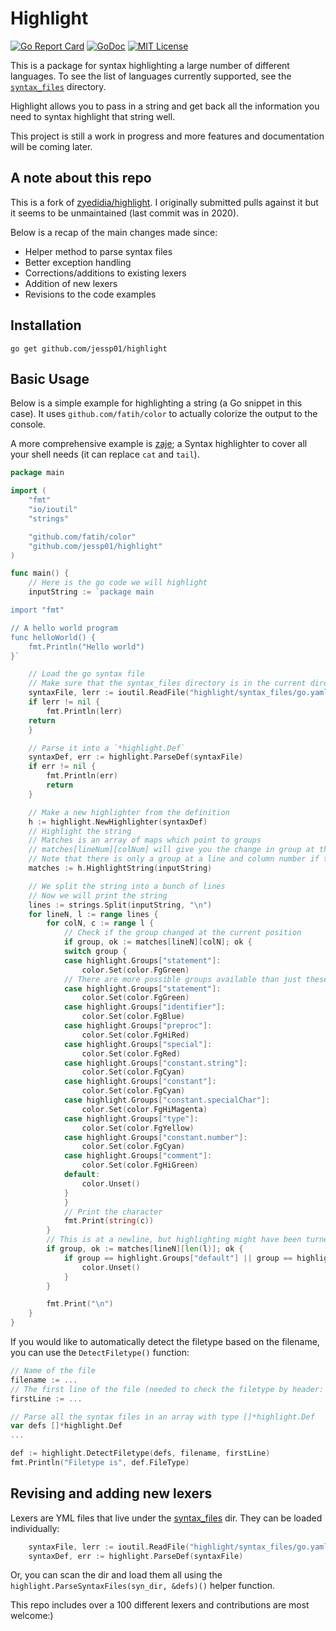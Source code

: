 # Highlight
[![Go Report Card](https://goreportcard.com/badge/github.com/jessp01/highlight)](https://goreportcard.com/report/github.com/jessp01/highlight)
[![GoDoc](https://godoc.org/github.com/jessp01/highlight?status.svg)](http://godoc.org/github.com/jessp01/highlight)
[![MIT License](https://img.shields.io/badge/license-MIT-blue.svg)](https://github.com/jessp01/highlight/blob/master/LICENSE)

This is a package for syntax highlighting a large number of different languages. To see the list of
languages currently supported, see the [`syntax_files`](./syntax_files) directory.

Highlight allows you to pass in a string and get back all the information you need to syntax highlight
that string well.

This project is still a work in progress and more features and documentation will be coming later.

## A note about this repo

This is a fork of [zyedidia/highlight](https://github.com/zyedidia/highlight). 
I originally submitted pulls against it but it seems to be unmaintained (last commit was in 2020).

Below is a recap of the main changes made since:
- Helper method to parse syntax files
- Better exception handling
- Corrections/additions to existing lexers
- Addition of new lexers
- Revisions to the code examples

## Installation

```
go get github.com/jessp01/highlight
```

## Basic Usage

Below is a simple example for highlighting a string (a Go snippet in this case). 
It uses `github.com/fatih/color` to actually colorize the output to the console.

A more comprehensive example is [zaje](https://github.com/jessp01/zaje); a Syntax highlighter to cover all your shell needs (it can replace `cat` and `tail`).


```go
package main

import (
    "fmt"
    "io/ioutil"
    "strings"

    "github.com/fatih/color"
    "github.com/jessp01/highlight"
)

func main() {
    // Here is the go code we will highlight
    inputString := `package main

import "fmt"

// A hello world program
func helloWorld() {
    fmt.Println("Hello world")
}`

    // Load the go syntax file
    // Make sure that the syntax_files directory is in the current directory
    syntaxFile, lerr := ioutil.ReadFile("highlight/syntax_files/go.yaml")
    if lerr != nil {
        fmt.Println(lerr)
	return
    }    

    // Parse it into a `*highlight.Def`
    syntaxDef, err := highlight.ParseDef(syntaxFile)
    if err != nil {
        fmt.Println(err)
        return
    }

    // Make a new highlighter from the definition
    h := highlight.NewHighlighter(syntaxDef)
    // Highlight the string
    // Matches is an array of maps which point to groups
    // matches[lineNum][colNum] will give you the change in group at that line and column number
    // Note that there is only a group at a line and column number if the syntax highlighting changed at that position
    matches := h.HighlightString(inputString)

    // We split the string into a bunch of lines
    // Now we will print the string
    lines := strings.Split(inputString, "\n")
    for lineN, l := range lines {
        for colN, c := range l {
            // Check if the group changed at the current position
            if group, ok := matches[lineN][colN]; ok {
		    switch group {
		    case highlight.Groups["statement"]:
			    color.Set(color.FgGreen)
		    // There are more possible groups available than just these ones
		    case highlight.Groups["statement"]:
			    color.Set(color.FgGreen)
		    case highlight.Groups["identifier"]:
			    color.Set(color.FgBlue)
		    case highlight.Groups["preproc"]:
			    color.Set(color.FgHiRed)
		    case highlight.Groups["special"]:
			    color.Set(color.FgRed)
		    case highlight.Groups["constant.string"]:
			    color.Set(color.FgCyan)
		    case highlight.Groups["constant"]:
			    color.Set(color.FgCyan)
		    case highlight.Groups["constant.specialChar"]:
			    color.Set(color.FgHiMagenta)
		    case highlight.Groups["type"]:
			    color.Set(color.FgYellow)
		    case highlight.Groups["constant.number"]:
			    color.Set(color.FgCyan)
		    case highlight.Groups["comment"]:
			    color.Set(color.FgHiGreen)
		    default:
			    color.Unset()
		    }
            }
            // Print the character
            fmt.Print(string(c))
        }
        // This is at a newline, but highlighting might have been turned off at the very end of the line so we should check that.
        if group, ok := matches[lineN][len(l)]; ok {
            if group == highlight.Groups["default"] || group == highlight.Groups[""] {
                color.Unset()
            }
        }

        fmt.Print("\n")
    }
}
```

If you would like to automatically detect the filetype based on the filename, you can use the `DetectFiletype()` function:

```go
// Name of the file
filename := ...
// The first line of the file (needed to check the filetype by header: e.g. `#!/bin/bash` means shell)
firstLine := ...

// Parse all the syntax files in an array with type []*highlight.Def
var defs []*highlight.Def
...

def := highlight.DetectFiletype(defs, filename, firstLine)
fmt.Println("Filetype is", def.FileType)
```

## Revising and adding new lexers

Lexers are YML files that live under the [syntax\_files](./syntax_files) dir.
They can be loaded individually:

```go
    syntaxFile, lerr := ioutil.ReadFile("highlight/syntax_files/go.yaml")
    syntaxDef, err := highlight.ParseDef(syntaxFile)
```

Or, you can scan the dir and load them all using the `highlight.ParseSyntaxFiles(syn_dir, &defs)()` helper function.

This repo includes over a 100 different lexers and contributions are most welcome:)

